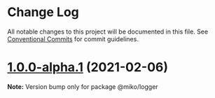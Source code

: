 # Change Log

All notable changes to this project will be documented in this file.
See [Conventional Commits](https://conventionalcommits.org) for commit guidelines.

# [1.0.0-alpha.1](https://github.com/SocketSomeone/Miko/compare/v1.0.0-alpha.0...v1.0.0-alpha.1) (2021-02-06)

**Note:** Version bump only for package @miko/logger
